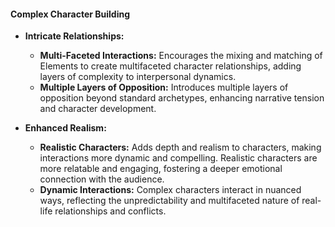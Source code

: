 #### **Complex Character Building**

- **Intricate Relationships:**

  - **Multi-Faceted Interactions:** Encourages the mixing and matching of Elements to create multifaceted character relationships, adding layers of complexity to interpersonal dynamics.
  - **Multiple Layers of Opposition:** Introduces multiple layers of opposition beyond standard archetypes, enhancing narrative tension and character development.

- **Enhanced Realism:**
  - **Realistic Characters:** Adds depth and realism to characters, making interactions more dynamic and compelling. Realistic characters are more relatable and engaging, fostering a deeper emotional connection with the audience.
  - **Dynamic Interactions:** Complex characters interact in nuanced ways, reflecting the unpredictability and multifaceted nature of real-life relationships and conflicts.
